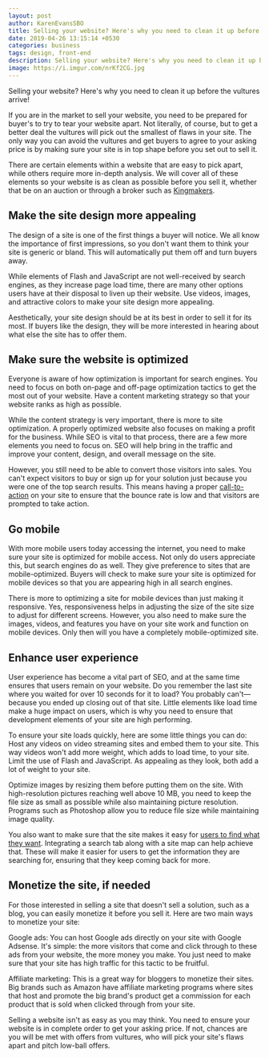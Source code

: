 ```yaml
---
layout: post
author: KarenEvansSBO
title: Selling your website? Here's why you need to clean it up before the vultures arrive!
date: 2019-04-26 13:15:14 +0530
categories: business
tags: design, front-end
description: Selling your website? Here's why you need to clean it up before the vultures arrive!
image: https://i.imgur.com/nrKf2CG.jpg
---
```


Selling your website? Here's why you need to clean it up before the vultures arrive!

If you are in the market to sell your website, you need to be prepared for buyer's to try to tear your website apart. Not literally, of course, but to get a better deal the vultures will pick out the smallest of flaws in your site. The only way you can avoid the vultures and get buyers to agree to your asking price is by making sure your site is in top shape before you set out to sell it.

There are certain elements within a website that are easy to pick apart, while others require more in-depth analysis. We will cover all of these elements so your website is as clean as possible before you sell it, whether that be on an auction or through a broker such as [Kingmakers](https://kingmakers.co/).

## Make the site design more appealing

The design of a site is one of the first things a buyer will notice. We all know the importance of first impressions, so you don't want them to think your site is generic or bland. This will automatically put them off and turn buyers away.

While elements of Flash and JavaScript are not well-received by search engines, as they increase page load time, there are many other options users have at their disposal to liven up their website. Use videos, images, and attractive colors to make your site design more appealing.

Aesthetically, your site design should be at its best in order to sell it for its most. If buyers like the design, they will be more interested in hearing about what else the site has to offer them.

## Make sure the website is optimized

Everyone is aware of how optimization is important for search engines. You need to focus on both on-page and off-page optimization tactics to get the most out of your website. Have a content marketing strategy so that your website ranks as high as possible.

While the content strategy is very important, there is more to site optimization. A properly optimized website also focuses on making a profit for the business. While SEO is vital to that process, there are a few more elements you need to focus on. SEO will help bring in the traffic and improve your content, design, and overall message on the site.

However, you still need to be able to convert those visitors into sales. You can't expect visitors to buy or sign up for your solution just because you were one of the top search results. This means having a proper [call-to-action](https://neilpatel.com/blog/how-to-create-the-perfect-call-to-action/) on your site to ensure that the bounce rate is low and that visitors are prompted to take action.

## Go mobile

With more mobile users today accessing the internet, you need to make sure your site is optimized for mobile access. Not only do users appreciate this, but search engines do as well. They give preference to sites that are mobile-optimized. Buyers will check to make sure your site is optimized for mobile devices so that you are appearing high in all search engines.

There is more to optimizing a site for mobile devices than just making it responsive. Yes, responsiveness helps in adjusting the size of the site size to adjust for different screens. However, you also need to make sure the images, videos, and features you have on your site work and function on mobile devices. Only then will you have a completely mobile-optimized site.

## Enhance user experience

User experience has become a vital part of SEO, and at the same time ensures that users remain on your website. Do you remember the last site where you waited for over 10 seconds for it to load? You probably can't—because you ended up closing out of that site. Little elements like load time make a huge impact on users, which is why you need to ensure that development elements of your site are high performing.

To ensure your site loads quickly, here are some little things you can do:
Host any videos on video streaming sites and embed them to your site. This way videos won't add more weight, which adds to load time, to your site.
Limit the use of Flash and JavaScript. As appealing as they look, both add a lot of weight to your site.

Optimize images by resizing them before putting them on the site. With high-resolution pictures reaching well above 10 MB, you need to keep the file size as small as possible while also maintaining picture resolution. Programs such as Photoshop allow you to reduce file size while maintaining image quality.

You also want to make sure that the site makes it easy for [users to find what they want](https://blog.codecarrot.net/what-do-76-of-consumers-want-from-your-website/). Integrating a search tab along with a site map can help achieve that. These will make it easier for users to get the information they are searching for, ensuring that they keep coming back for more.

## Monetize the site, if needed

For those interested in selling a site that doesn't sell a solution, such as a blog, you can easily monetize it before you sell it. Here are two main ways to monetize your site:

Google ads: You can host Google ads directly on your site with Google Adsense. It's simple: the more visitors that come and click through to these ads from your website, the more money you make. You just need to make sure that your site has high traffic for this tactic to be fruitful.

Affiliate marketing: This is a great way for bloggers to monetize their sites. Big brands such as Amazon have affiliate marketing programs where sites that host and promote the big brand's product get a commission for each product that is sold when clicked through from your site.

Selling a website isn't as easy as you may think. You need to ensure your website is in complete order to get your asking price. If not, chances are you will be met with offers from vultures, who will pick your site's flaws apart and pitch low-ball offers.

